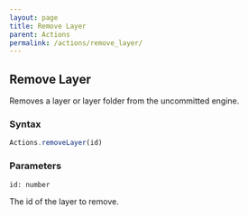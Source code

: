 ```yaml
---
layout: page
title: Remove Layer
parent: Actions
permalink: /actions/remove_layer/
---
```


## Remove Layer

Removes a layer or layer folder from the uncommitted engine.

### Syntax

```js
Actions.removeLayer(id)
```

### Parameters

`id: number`

The id of the layer to remove.
